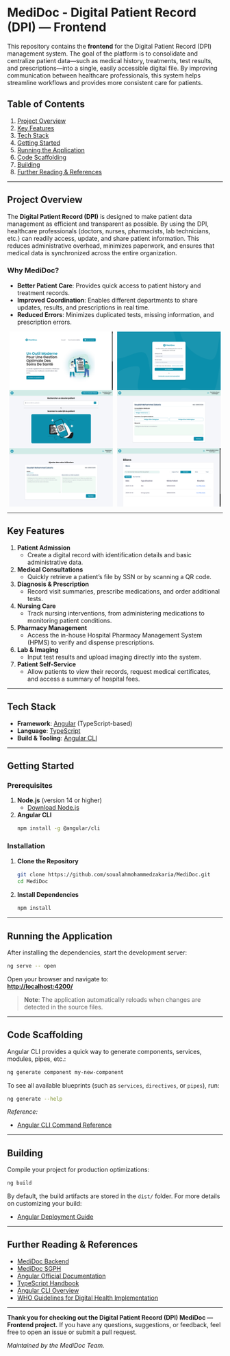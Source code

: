 # MediDoc - Digital Patient Record (DPI) — Frontend

This repository contains the **frontend** for the Digital Patient Record (DPI) management system. The goal of the platform is to consolidate and centralize patient data—such as medical history, treatments, test results, and prescriptions—into a single, easily accessible digital file. By improving communication between healthcare professionals, this system helps streamline workflows and provides more consistent care for patients.

## Table of Contents
1. [Project Overview](#project-overview)  
2. [Key Features](#key-features)  
3. [Tech Stack](#tech-stack)  
4. [Getting Started](#getting-started)  
5. [Running the Application](#running-the-application)  
6. [Code Scaffolding](#code-scaffolding)  
7. [Building](#building)  
8. [Further Reading & References](#further-reading--references)  

---

## Project Overview

The **Digital Patient Record (DPI)** is designed to make patient data management as efficient and transparent as possible. By using the DPI, healthcare professionals (doctors, nurses, pharmacists, lab technicians, etc.) can readily access, update, and share patient information. This reduces administrative overhead, minimizes paperwork, and ensures that medical data is synchronized across the entire organization.

### Why MediDoc?
- **Better Patient Care**: Provides quick access to patient history and treatment records.
- **Improved Coordination**: Enables different departments to share updates, results, and prescriptions in real time.
- **Reduced Errors**: Minimizes duplicated tests, missing information, and prescription errors.
  
<div style="display: flex; flex-wrap: wrap; justify-content: space-around;">
  <img src="githubutils/landing.png" alt="Landing Page" width="48%"/>
  <img src="githubutils/auth.png" alt="Authentication Page" width="48%"/>
  <img src="githubutils/rech.png" alt="Recherche Page" width="48%"/>
  <img src="githubutils/consult.png" alt="Consultation Page" width="48%"/>
  <img src="githubutils/soins.png" alt="Soins Page" width="48%"/>
  <img src="githubutils/radio.png" alt="Radiologue Page" width="48%"/>
</div>

---

## Key Features

1. **Patient Admission**  
   - Create a digital record with identification details and basic administrative data.
2. **Medical Consultations**  
   - Quickly retrieve a patient’s file by SSN or by scanning a QR code.
3. **Diagnosis & Prescription**  
   - Record visit summaries, prescribe medications, and order additional tests.
4. **Nursing Care**  
   - Track nursing interventions, from administering medications to monitoring patient conditions.
5. **Pharmacy Management**  
   - Access the in-house Hospital Pharmacy Management System (HPMS) to verify and dispense prescriptions.
6. **Lab & Imaging**  
   - Input test results and upload imaging directly into the system.
7. **Patient Self-Service**  
   - Allow patients to view their records, request medical certificates, and access a summary of hospital fees.

---

## Tech Stack

- **Framework**: [Angular](https://angular.io/) (TypeScript-based)
- **Language**: [TypeScript](https://www.typescriptlang.org/)
- **Build & Tooling**: [Angular CLI](https://angular.dev/tools/cli)

---

## Getting Started

### Prerequisites
1. **Node.js** (version 14 or higher)  
   - [Download Node.js](https://nodejs.org/en/download/)
2. **Angular CLI**  
   ```bash
   npm install -g @angular/cli
   ```

### Installation
1. **Clone the Repository**  
   ```bash
   git clone https://github.com/soualahmohammedzakaria/MediDoc.git
   cd MediDoc
   ```
2. **Install Dependencies**  
   ```bash
   npm install
   ```

---

## Running the Application

After installing the dependencies, start the development server:
```bash
ng serve -- open
```
Open your browser and navigate to:  
**[http://localhost:4200/](http://localhost:4200/)**

> **Note**: The application automatically reloads when changes are detected in the source files.

---

## Code Scaffolding

Angular CLI provides a quick way to generate components, services, modules, pipes, etc.:

```bash
ng generate component my-new-component
```

To see all available blueprints (such as `services`, `directives`, or `pipes`), run:
```bash
ng generate --help
```

*Reference:*  
- [Angular CLI Command Reference](https://angular.dev/cli)

---

## Building

Compile your project for production optimizations:

```bash
ng build
```
By default, the build artifacts are stored in the `dist/` folder. For more details on customizing your build:
- [Angular Deployment Guide](https://angular.io/guide/deployment)


---

## Further Reading & References

- [MediDoc Backend](https://github.com/soualahmohammedzakaria/MediDoc-Backend)
- [MediDoc SGPH](https://github.com/soualahmohammedzakaria/MediDoc-SGPH)
- [Angular Official Documentation](https://angular.io/docs)  
- [TypeScript Handbook](https://www.typescriptlang.org/docs/handbook/intro.html)  
- [Angular CLI Overview](https://angular.dev/tools/cli)  
- [WHO Guidelines for Digital Health Implementation](https://www.who.int/publications/i/item/9789240029202)

---

**Thank you for checking out the Digital Patient Record (DPI) MediDoc — Frontend project.** If you have any questions, suggestions, or feedback, feel free to open an issue or submit a pull request.  

*Maintained by the MediDoc Team.*
